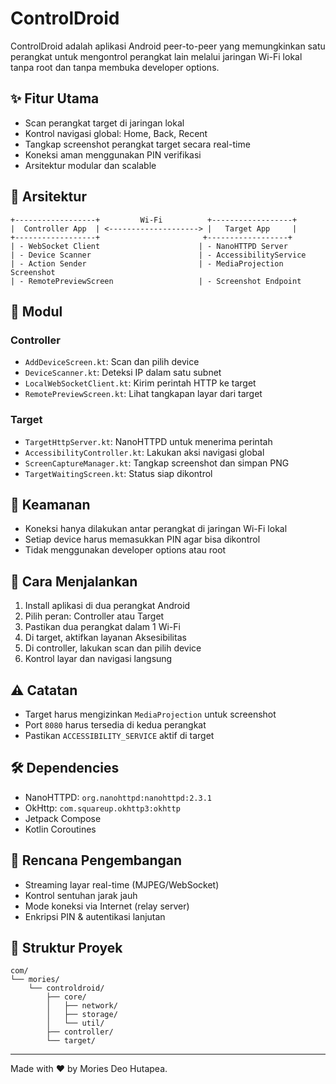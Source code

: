 # ControlDroid

ControlDroid adalah aplikasi Android peer-to-peer yang memungkinkan satu perangkat untuk mengontrol perangkat lain melalui jaringan Wi-Fi lokal tanpa root dan tanpa membuka developer options.

## ✨ Fitur Utama

- Scan perangkat target di jaringan lokal
- Kontrol navigasi global: Home, Back, Recent
- Tangkap screenshot perangkat target secara real-time
- Koneksi aman menggunakan PIN verifikasi
- Arsitektur modular dan scalable

## 📱 Arsitektur

```
+------------------+         Wi-Fi          +------------------+
|  Controller App  | <--------------------> |   Target App     |
+------------------+                       +------------------+
| - WebSocket Client                      | - NanoHTTPD Server
| - Device Scanner                        | - AccessibilityService
| - Action Sender                         | - MediaProjection Screenshot
| - RemotePreviewScreen                   | - Screenshot Endpoint
```

## 🧩 Modul

### Controller
- `AddDeviceScreen.kt`: Scan dan pilih device
- `DeviceScanner.kt`: Deteksi IP dalam satu subnet
- `LocalWebSocketClient.kt`: Kirim perintah HTTP ke target
- `RemotePreviewScreen.kt`: Lihat tangkapan layar dari target

### Target
- `TargetHttpServer.kt`: NanoHTTPD untuk menerima perintah
- `AccessibilityController.kt`: Lakukan aksi navigasi global
- `ScreenCaptureManager.kt`: Tangkap screenshot dan simpan PNG
- `TargetWaitingScreen.kt`: Status siap dikontrol

## 🔐 Keamanan

- Koneksi hanya dilakukan antar perangkat di jaringan Wi-Fi lokal
- Setiap device harus memasukkan PIN agar bisa dikontrol
- Tidak menggunakan developer options atau root

## 🚀 Cara Menjalankan

1. Install aplikasi di dua perangkat Android
2. Pilih peran: Controller atau Target
3. Pastikan dua perangkat dalam 1 Wi-Fi
4. Di target, aktifkan layanan Aksesibilitas
5. Di controller, lakukan scan dan pilih device
6. Kontrol layar dan navigasi langsung

## ⚠️ Catatan

- Target harus mengizinkan `MediaProjection` untuk screenshot
- Port `8080` harus tersedia di kedua perangkat
- Pastikan `ACCESSIBILITY_SERVICE` aktif di target

## 🛠️ Dependencies

- NanoHTTPD: `org.nanohttpd:nanohttpd:2.3.1`
- OkHttp: `com.squareup.okhttp3:okhttp`
- Jetpack Compose
- Kotlin Coroutines

## 🧪 Rencana Pengembangan

- Streaming layar real-time (MJPEG/WebSocket)
- Kontrol sentuhan jarak jauh
- Mode koneksi via Internet (relay server)
- Enkripsi PIN & autentikasi lanjutan

## 📂 Struktur Proyek

```
com/
└── mories/
    └── controldroid/
        ├── core/
        │   ├── network/
        │   ├── storage/
        │   └── util/
        ├── controller/
        └── target/
```

---

Made with ❤️ by Mories Deo Hutapea.